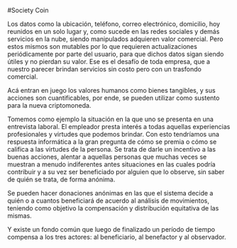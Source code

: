 #Society Coin

Los datos como la ubicación, teléfono, correo electrónico, domicilio, hoy reunidos en un solo lugar y, como sucede en las redes sociales y demás servicios en la nube, siendo manipulados adquieren valor comercial.
Pero estos mismos son mutables por lo que requieren actualizaciones periódicamente por parte del usuario, para que dichos datos sigan siendo útiles y no pierdan su valor. Ese es el desafío de toda empresa, que a nuestro parecer brindan servicios sin costo pero con un trasfondo comercial.

Acá entran en juego los valores humanos como bienes tangibles, y sus acciones son cuantificables, por ende, se pueden utilizar como sustento para la nueva criptomoneda. 

Tomemos como ejemplo la situación en la que uno se presenta en una entrevista laboral. El empleador presta interés a todas aquellas experiencias profesionales y virtudes que podemos brindar. Con esto tendríamos una respuesta informática a la gran pregunta de cómo se premia o cómo se califica a las virtudes de la persona. Se trata de darle un incentivo a las buenas acciones, alentar a aquellas personas que muchas veces se muestran a menudo indiferentes antes situaciones en las cuales podría contribuir y a su vez ser beneficiado por alguien que lo observe, sin saber de quién se trata, de forma anónima.

Se pueden hacer donaciones anónimas en las que el sistema decide a quién o a cuantos beneficiará de acuerdo al análisis de movimientos, teniendo como objetivo la compensación y distribución equitativa de las mismas.

Y existe un fondo común que luego de finalizado un período de tiempo compensa a los tres actores: al beneficiario, al benefactor y al observador.